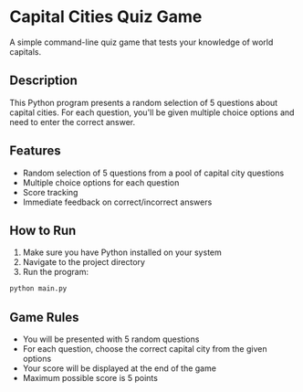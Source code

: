 # Capital Cities Quiz Game

A simple command-line quiz game that tests your knowledge of world capitals.

## Description
This Python program presents a random selection of 5 questions about capital cities. For each question, you'll be given multiple choice options and need to enter the correct answer.

## Features
- Random selection of 5 questions from a pool of capital city questions
- Multiple choice options for each question
- Score tracking
- Immediate feedback on correct/incorrect answers

## How to Run
1. Make sure you have Python installed on your system
2. Navigate to the project directory
3. Run the program:
```bash
python main.py
```

## Game Rules
- You will be presented with 5 random questions
- For each question, choose the correct capital city from the given options
- Your score will be displayed at the end of the game
- Maximum possible score is 5 points